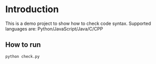 # Introduction

This is a demo project to show how to check code syntax. Supported languages are: Python/JavaScript/Java/C/CPP

## How to run

```bash
python check.py
```
